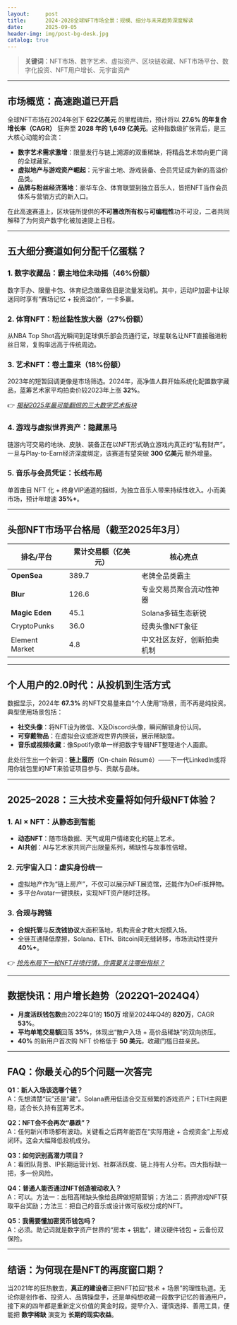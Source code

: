 ```yaml
---
layout:     post
title:      2024-2028全球NFT市场全景：规模、细分与未来趋势深度解读
date:       2025-09-05
header-img: img/post-bg-desk.jpg
catalog: true
---
```


> **关键词**：NFT市场、数字艺术、虚拟资产、区块链收藏、NFT市场平台、数字化投资、NFT用户增长、元宇宙资产

---

## 市场概览：高速跑道已开启

全球NFT市场在2024年创下 **622亿美元** 的里程碑后，预计将以 **27.6% 的年复合增长率（CAGR）** 狂奔至 **2028 年的 1,649 亿美元**。这种指数级扩张背后，是三大核心动能的合流：

- **数字艺术需求激增**：限量发行与链上溯源的双重稀缺，将精品艺术带向更广阔的全球藏家。
- **虚拟地产与游戏资产崛起**：元宇宙土地、游戏装备、会员凭证成为新的高溢价品类。
- **品牌与粉丝经济落地**：豪华车企、体育联盟到独立音乐人，皆把NFT当作会员体系与营销方式的新入口。

在此高速赛道上，区块链所提供的**不可篡改所有权**与**可编程性**功不可没，二者共同解释了为何资产数字化被加速提上日程。

---

## 五大细分赛道如何分配千亿蛋糕？

### 1. 数字收藏品：霸主地位未动摇（46%份额）
数字手办、限量卡包、体育纪念徽章依旧是流量发动机。其中，运动IP加密卡让球迷同时享有“赛场记忆 + 投资溢价”，一卡多赢。

### 2. 体育NFT：粉丝黏性放大器（27%份额）
从NBA Top Shot高光瞬间到足球俱乐部会员通行证，球星联名让NFT直接融进粉丝日常，复购率远高于传统周边。

### 3. 艺术NFT：卷土重来（18%份额）
2023年的短暂回调更像是市场筛选。2024年，高净值人群开始系统化配置数字藏品，蓝筹艺术家平均拍卖价较2023年上涨 **32%**。

👉 [_揭秘2025年最可能翻倍的三大数字艺术板块_](https://okxdog.com/)

### 4. 游戏与虚拟世界资产：隐藏黑马
链游内可交易的地块、皮肤、装备正在以NFT形式确立游戏内真正的“私有财产”。一旦与Play-to-Earn经济深度绑定，该赛道有望突破 **300 亿美元** 额外增量。

### 5. 音乐与会员凭证：长线布局
单首曲目 NFT 化 + 终身VIP通道的捆绑，为独立音乐人带来持续性收入。小而美市场，预计年增速 **35%+**。

---

## 头部NFT市场平台格局（截至2025年3月）

| 排名/平台   | 累计交易额（亿美元） | 核心亮点                     |
|-------------|---------------------|------------------------------|
| **OpenSea**  | 389.7               | 老牌全品类霸主               |
| **Blur**     | 126.6               | 专业交易员聚合流动性神器     |
| **Magic Eden** | 45.1              | Solana多链生态新锐          |
| CryptoPunks  | 36.0                | 经典头像NFT象征              |
| Element Market | 4.8               | 中文社区友好，创新拍卖机制   |

---

## 个人用户的2.0时代：从投机到生活方式

数据显示，2024年 **67.3%** 的NFT交易量来自“个人使用”场景，而不再是纯投资。典型使用场景包括：

- **社交头像**：将NFT设为微信、X及Discord头像，瞬间解锁身份认同。
- **可穿戴物品**：在虚拟会议或游戏世界内换装，展示稀缺度。
- **音乐或视频收藏**：像Spotify歌单一样把数字专辑NFT整理进个人画廊。

此处衍生出一个新词：**链上履历**（On-chain Résumé）——下一代LinkedIn或将用你钱包里的NFT来验证项目参与、贡献与品味。

---

## 2025–2028：三大技术变量将如何升级NFT体验？

### 1. AI × NFT：从静态到智能
- **动态NFT**：随市场数据、天气或用户情绪变化的链上艺术。
- **AI共创**：AI与艺术家共同产出限量系列，稀缺性与故事性倍增。

### 2. 元宇宙入口：虚实身份统一
- 虚拟地产作为“链上房产”，不仅可以展示NFT展览馆，还能作为DeFi抵押物。
- 多平台Avatar一键换肤，实现NFT资产随时迁移。

### 3. 合规与跨链
- **合规托管**与**反洗钱协议**大面积落地，机构资金才敢大规模入场。
- 全链互通降低摩擦，Solana、ETH、Bitcoin间无缝转移，市场流动性提升 **40%+**。

👉 [_抢先布局下一轮NFT井喷行情，你需要关注哪些指标？_](https://okxdog.com/)

---

## 数据快讯：用户增长趋势（2022Q1–2024Q4）
- **月度活跃钱包数**由2022年Q1的 **150万** 增至2024年Q4的 **820万**，CAGR **53%**。
- **平均单笔交易额**回落 **35%**，体现出“散户入场 + 高价品稀缺”的双向挤压。
- **40%** 的新用户首次购 NFT 价格低于 **50 美元**，收藏门槛日益亲民。

---

## FAQ：你最关心的5个问题一次答完

**Q1：新人入场该选哪个链？**  
A：先想清楚“玩”还是“藏”。Solana费用低适合交互频繁的游戏资产；ETH主网更稳，适合长久持有蓝筹艺术。

**Q2：NFT会不会再次“暴跌”？**  
A：任何新兴市场都有波动。关键看之后两年能否在“实际用途 + 合规资金”上形成闭环。这会大幅降低投机成分。

**Q3：如何识别高潜力项目？**  
A：看团队背景、IP长期运营计划、社群活跃度、链上持有人分布。四大指标缺一把，多一份风险。

**Q4：普通人能否通过NFT创造被动收入？**  
A：可以。方法一：出租高稀缺头像给品牌做短期营销；方法二：质押游戏NFT获取平台奖励；方法三：把自己的音乐或设计做可版权分成的NFT。

**Q5：我需要懂加密货币钱包吗？**  
A：必须。助记词就是数字资产世界的“房本 + 钥匙”，建议硬件钱包 + 云备份双保险。

---

## 结语：为何现在是NFT的再度窗口期？

当2021年的狂热散去，**真正的建设者**正把NFT拉回“技术 + 场景”的理性轨道。无论你是创作者、投资人、品牌操盘手，还是单纯想收藏一段数字记忆的普通用户，接下来的四年都是重新定义价值的黄金时段。提早介入、谨慎选择、善用工具，便能把 **数字稀缺** 演变为 **长期的现实收益**。
